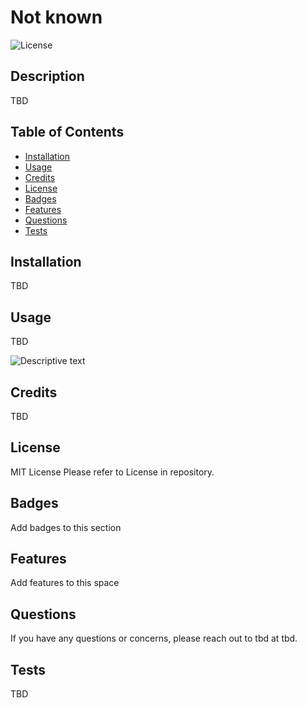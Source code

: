 # Not known 
![License](https://img.shields.io/badge/License-mit-blue)

## Description 

TBD
 
## Table of Contents
 
- [Installation](#installation)
- [Usage](#usage)
- [Credits](#credits)
- [License](#license)
- [Badges](#badges)
- [Features](#features)
- [Questions](#questions)
- [Tests](#tests) 

##  Installation 

TBD 

## Usage 

TBD 

![Descriptive text](assets/images/screenshot.png) 

## Credits 

TBD 

## License 

MIT License 
Please refer to License in repository.  
 

## Badges 

Add badges to this section 

## Features 

Add features to this space 

## Questions 

If you have any questions or concerns, please reach out to tbd at tbd. 

## Tests 

TBD 


